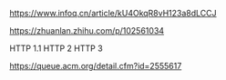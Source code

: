 https://www.infoq.cn/article/kU4OkqR8vH123a8dLCCJ

https://zhuanlan.zhihu.com/p/102561034

HTTP 1.1
HTTP 2
HTTP 3

https://queue.acm.org/detail.cfm?id=2555617
